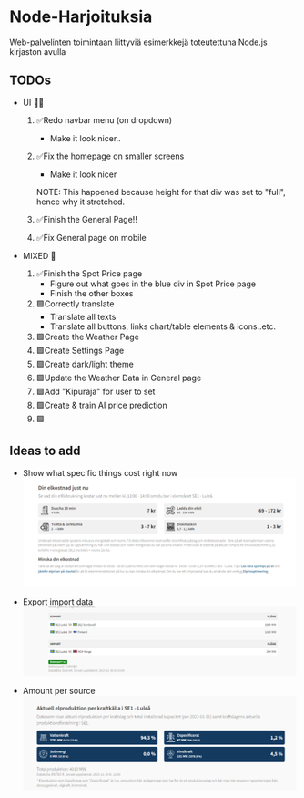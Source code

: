 # Node-Harjoituksia
Web-palvelinten toimintaan liittyviä esimerkkejä toteutettuna Node.js kirjaston avulla

## TODOs
- UI 👨‍💻
    1. ✅Redo navbar menu (on dropdown)
        - Make it look nicer..
    2. ✅Fix the homepage on smaller screens
        - Make it look nicer
        
        NOTE: This happened because height for that div was set to "full", hence why it stretched.
    3. ✅Finish the General Page!!
    4. ✅Fix General page on mobile

- MIXED 🔀
    1. ✅Finish the Spot Price page
        - Figure out what goes in the blue div in Spot Price page
        - Finish the other boxes
    2. 🟩Correctly translate
        - Translate all texts
        - Translate all buttons, links chart/table elements & icons..etc.
    3. 🟩Create the Weather Page
    4. 🟩Create Settings Page
    5. 🟩Create dark/light theme
    6. 🟩Update the Weather Data in General page
    7. 🟩Add "Kipuraja" for user to set
    8. 🟩Create & train AI price prediction
    9. 🟩

  
## Ideas to add

* Show what specific things cost right now
![Alt text](image.png)

* Export import data
![Alt text](image-1.png)

* Amount per source
![Alt text](image-2.png)